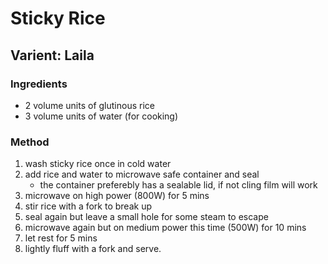 # Sticky Rice

## Varient: Laila
### Ingredients
- 2 volume units of glutinous rice
- 3 volume units of water (for cooking)

### Method
1. wash sticky rice once in cold water
2. add rice and water to microwave safe container and seal
    - the container preferebly has a sealable lid, if not cling film will work
3. microwave on high power (800W) for 5 mins
4. stir rice with a fork to break up
5. seal again but leave a small hole for some steam to escape
6. microwave again but on medium power this time (500W) for 10 mins
7. let rest for 5 mins
8. lightly fluff with a fork and serve.
